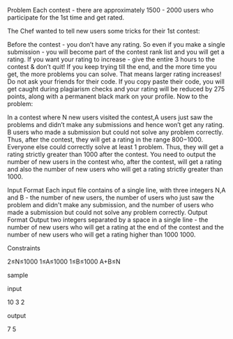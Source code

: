 Problem
Each contest - there are approximately 1500 - 2000 users who participate for the 1st time and get rated.

The Chef wanted to tell new users some tricks for their 1st contest:

Before the contest - you don’t have any rating. So even if you make a single submission - you will become part of the contest rank list and you will get a rating.
If you want your rating to increase - give the entire 3 hours to the contest & don’t quit! If you keep trying till the end, and the more time you get, the more problems you can solve. That means larger rating increases!
Do not ask your friends for their code. If you copy paste their code, you will get caught during plagiarism checks and your rating will be reduced by 275 points, along with a permanent black mark on your profile.
Now to the problem:

In a contest where N new users visited the contest,A users just saw the problems and didn’t make any submissions and hence won’t get any rating.
B users who made a submission but could not solve any problem correctly. Thus, after the contest, they will get a rating in the range 800−1000.
Everyone else could correctly solve at least 1 problem. Thus, they will get a rating strictly greater than 1000 after the contest.
You need to output the number of new users in the contest who, after the contest, will get a rating and also the number of new users who will get a rating strictly greater than 1000.

Input Format
Each input file contains of a single line, with three integers N,A and B - the number of new users, the number of users who just saw the problem and didn't make any submission, and the number of users who made a submission but could not solve any problem correctly.
Output Format
Output two integers separated by a space in a single line - the number of new users who will get a rating at the end of the contest and the number of new users who will get a rating higher than 
1000
1000.

Constraints

2≤N≤1000
1≤A≤1000
1≤B≤1000
A+B≤N

sample

input

10 3 2

output

7 5